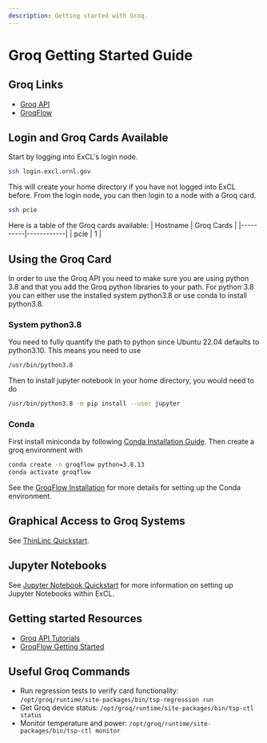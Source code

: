 ```yaml
---
description: Getting started with Groq.
---
```

# Groq Getting Started Guide

## Groq Links
- [Groq API](https://github.com/Groq/GroqAPI)
- [GroqFlow](https://github.com/groq/groqflow)

## Login and Groq Cards Available
Start by logging into ExCL's login node.
```bash
ssh login.excl.ornl.gov
```
This will create your home directory if you have not logged into ExCL before. From the login node, you can then login to a node with a Groq card.
```bash
ssh pcie
```

Here is a table of the Groq cards available:
| Hostname | Groq Cards |
|----------|------------|
| pcie     | 1          |

## Using the Groq Card

In order to use the Groq API you need to make sure you are using python 3.8 and that you add the Groq python libraries to your path. For python 3.8 you can either use the installed system python3.8 or use conda to install python3.8. 

### System python3.8
You need to fully quantify the path to python since Ubuntu 22.04 defaults to python3.10. This means you need to use
```bash
/usr/bin/python3.8
```

Then to install jupyter notebook in your home directory, you would need to do
```bash
/usr/bin/python3.8 -m pip install --user jupyter
```

### Conda
First install miniconda by following [Conda Installation Guide](conda-and-spack-installation.md#installing-conda).
Then create a groq environment with 
```bash
conda create -n groqflow python=3.8.13
conda activate groqflow
```
See the [GroqFlow Installation](https://github.com/groq/groqflow/blob/main/docs/install.md) for more details for setting up the Conda environment.

## Graphical Access to Groq Systems
See [ThinLinc Quickstart](ThinLinc.md).

## Jupyter Notebooks
See [Jupyter Notebook Quickstart](jupyter-quick-start.md) for more information on setting up Jupyter Notebooks within ExCL.

## Getting started Resources
- [Groq API Tutorials](https://github.com/groq/GroqAPI/tree/main/gapi/tutorials)
- [GroqFlow Getting Started](https://github.com/groq/groqflow#getting-started)

## Useful Groq Commands
- Run regression tests to verify card functionality: `/opt/groq/runtime/site-packages/bin/tsp-regression run` 
- Get Groq device status: `/opt/groq/runtime/site-packages/bin/tsp-ctl status` 
- Monitor temperature and power: `/opt/groq/runtime/site-packages/bin/tsp-ctl monitor`
